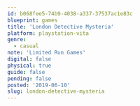 ```yaml
---
id: b068fee5-74b9-4038-a337-37537ac1e83c
blueprint: games
title: 'London Detective Mysteria'
platform: playstation-vita
genre:
  - casual
note: 'Limited Run Games'
digital: false
physical: true
guide: false
pending: false
posted: '2019-06-10'
slug: london-detective-mysteria
---
```


